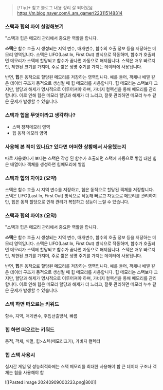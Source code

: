> [!Tip]+ 참고 블로그 내용 정리 잘 되어있음
> https://m.blog.naver.com/i_am_gamer/223115148314

### 스택과 힙의 차이 설명해보기
"스택과 힙은 메모리 관리에서 중요한 역할을 합니다.

**스택**은 함수 호출 시 생성되는 지역 변수, 매개변수, 함수의 호출 정보 등을 저장하는 메모리 영역입니다. 스택은 LIFO(Last In, First Out) 방식으로 작동하며, 함수가 호출되면 메모리가 스택에 할당되고 함수가 끝나면 자동으로 해제됩니다. 스택은 매우 빠르지만, 제한된 크기를 가지며, 주로 짧은 생명 주기를 가지는 데이터에 사용됩니다.

반면, **힙**은 동적으로 할당된 메모리를 저장하는 영역입니다. 예를 들어, 객체나 배열 같은 데이터 구조가 동적으로 생성될 때 힙 메모리를 사용합니다. 힙 메모리는 스택보다 크지만, 할당과 해제가 명시적으로 이루어져야 하며, 가비지 컬렉션을 통해 메모리를 관리합니다. 이로 인해 힙은 메모리 할당과 해제가 더 느리고, 잘못 관리하면 메모리 누수 같은 문제가 발생할 수 있습니다.

### 스택과 힙을 무엇이라고 생각하나?
* 스택 정적메모리 영역 
* 힙 동적 메모리 영역
### 사용해 본 적이 있나요? 있다면 어떠한 상황에서 사용했는지
따로 사용했다기 보다는 스택은 작성 된 함수가 호출되면 스택에 자동으로 쌓임
대신 힙은 배열이나 객체를 생성하면 힙메모리에 쌓임
### 스택과 힙의 차이2 (요약)
스택은 함수 호출 시 지역 변수를 저장하고, 힙은 동적으로 할당된 객체를 저장합니다. 스택은 LIFO(Last In, First Out) 방식으로 작동해 빠르고 자동으로 메모리를 관리하지만, 힙은 동적 할당으로 인해 관리가 복잡하고 성능이 느릴 수 있습니다.
### 스택과 힙의 차이3 (요약)
"스택과 힙은 메모리 관리에서 중요한 역할을 합니다.

**스택**은 함수 호출 시 생성되는 지역 변수, 매개변수, 함수의 호출 정보 등을 저장하는 메모리 영역입니다. 스택은 LIFO(Last In, First Out) 방식으로 작동하며, 함수가 호출되면 메모리가 스택에 할당되고 함수가 끝나면 자동으로 해제됩니다. 스택은 매우 빠르지만, 제한된 크기를 가지며, 주로 짧은 생명 주기를 가지는 데이터에 사용됩니다.

반면, **힙**은 동적으로 할당된 메모리를 저장하는 영역입니다. 예를 들어, 객체나 배열 같은 데이터 구조가 동적으로 생성될 때 힙 메모리를 사용합니다. 힙 메모리는 스택보다 크지만, 할당과 해제가 명시적으로 이루어져야 하며, 가비지 컬렉션을 통해 메모리를 관리합니다. 이로 인해 힙은 메모리 할당과 해제가 더 느리고, 잘못 관리하면 메모리 누수 같은 문제가 발생할 수 있습니다.
### **스택 하면 떠오르는 키워드**
함수, 지역, 매게변수, 후입선출방식, 빠름 
### 힙 하면 떠오르는 키워드
 동적, 객체, 배열, 힙>스텍(메모리크기), 가비지 컬렉터
### 힙 스택 사용시
실시간 게임 및 성능최적화에는 스택 메모리를 최대한 사용해야 함
큰 데이터 구조나 객체는 힙을 사용해야 함

![[Pasted image 20240909000233.png|800]]


